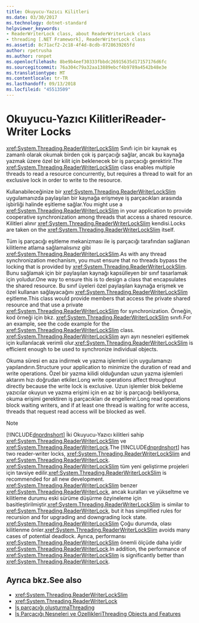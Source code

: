 ```yaml
---
title: Okuyucu-Yazıcı Kilitleri
ms.date: 03/30/2017
ms.technology: dotnet-standard
helpviewer_keywords:
- ReaderWriterLock class, about ReaderWriterLock class
- threading [.NET Framework], ReaderWriterLock class
ms.assetid: 8c71acf2-2c18-4f4d-8cdb-0728639265fd
author: rpetrusha
ms.author: ronpet
ms.openlocfilehash: 8be9b4eef30333fbbdc26915635d17157176d6fc
ms.sourcegitcommit: 76a304c79a32aa13889ebcf4b9789a4542b48e3e
ms.translationtype: MT
ms.contentlocale: tr-TR
ms.lasthandoff: 09/13/2018
ms.locfileid: "45513509"
---
```

# <a name="reader-writer-locks"></a><span data-ttu-id="41074-102">Okuyucu-Yazıcı Kilitleri</span><span class="sxs-lookup"><span data-stu-id="41074-102">Reader-Writer Locks</span></span>
<span data-ttu-id="41074-103"><xref:System.Threading.ReaderWriterLockSlim> Sınıfı için bir kaynak eş zamanlı olarak okumak birden çok iş parçacığı sağlar, ancak bu kaynağa yazmak üzere özel bir kilit için beklenecek bir iş parçacığı gerektirir.</span><span class="sxs-lookup"><span data-stu-id="41074-103">The <xref:System.Threading.ReaderWriterLockSlim> class enables multiple threads to read a resource concurrently, but requires a thread to wait for an exclusive lock in order to write to the resource.</span></span>  
  
 <span data-ttu-id="41074-104">Kullanabileceğinize bir <xref:System.Threading.ReaderWriterLockSlim> uygulamanızda paylaşılan bir kaynağa erişmeye iş parçacıkları arasında işbirliği halinde eşitleme sağlar.</span><span class="sxs-lookup"><span data-stu-id="41074-104">You might use a <xref:System.Threading.ReaderWriterLockSlim> in your application to provide cooperative synchronization among threads that access a shared resource.</span></span> <span data-ttu-id="41074-105">Kilitleri alınır <xref:System.Threading.ReaderWriterLockSlim> kendisi.</span><span class="sxs-lookup"><span data-stu-id="41074-105">Locks are taken on the <xref:System.Threading.ReaderWriterLockSlim> itself.</span></span>  
  
 <span data-ttu-id="41074-106">Tüm iş parçacığı eşitleme mekanizması ile iş parçacığı tarafından sağlanan kilitleme atlama sağlamalısınız gibi <xref:System.Threading.ReaderWriterLockSlim>.</span><span class="sxs-lookup"><span data-stu-id="41074-106">As with any thread synchronization mechanism, you must ensure that no threads bypass the locking that is provided by <xref:System.Threading.ReaderWriterLockSlim>.</span></span> <span data-ttu-id="41074-107">Bunu sağlamak için bir paylaşılan kaynağı kapsülleyen bir sınıf tasarlamak için yoludur.</span><span class="sxs-lookup"><span data-stu-id="41074-107">One way to ensure this is to design a class that encapsulates the shared resource.</span></span> <span data-ttu-id="41074-108">Bu sınıf üyeleri özel paylaşılan kaynağa erişmek ve özel kullanan sağlayacağını <xref:System.Threading.ReaderWriterLockSlim> eşitleme.</span><span class="sxs-lookup"><span data-stu-id="41074-108">This class would provide members that access the private shared resource and that use a private <xref:System.Threading.ReaderWriterLockSlim> for synchronization.</span></span> <span data-ttu-id="41074-109">Örneğin, kod örneği için bkz. <xref:System.Threading.ReaderWriterLockSlim> sınıfı.</span><span class="sxs-lookup"><span data-stu-id="41074-109">For an example, see the code example for the <xref:System.Threading.ReaderWriterLockSlim> class.</span></span> <span data-ttu-id="41074-110"><xref:System.Threading.ReaderWriterLockSlim> ayrı ayrı nesneleri eşitlemek için kullanılacak verimli olur.</span><span class="sxs-lookup"><span data-stu-id="41074-110"><xref:System.Threading.ReaderWriterLockSlim> is efficient enough to be used to synchronize individual objects.</span></span>  
  
 <span data-ttu-id="41074-111">Okuma süresi en aza indirmek ve yazma işlemleri için uygulamanızı yapılandırın.</span><span class="sxs-lookup"><span data-stu-id="41074-111">Structure your application to minimize the duration of read and write operations.</span></span> <span data-ttu-id="41074-112">Özel bir yazma kilidi olduğundan uzun yazma işlemleri aktarım hızı doğrudan etkiler.</span><span class="sxs-lookup"><span data-stu-id="41074-112">Long write operations affect throughput directly because the write lock is exclusive.</span></span> <span data-ttu-id="41074-113">Uzun işlemler blok bekleme yazıcılar okuyun ve yazma erişimi için en az bir iş parçacığı bekliyorsa, okuma erişimi gerektiren iş parçacıkları de engellenir.</span><span class="sxs-lookup"><span data-stu-id="41074-113">Long read operations block waiting writers, and if at least one thread is waiting for write access, threads that request read access will be blocked as well.</span></span>  
  
> [!NOTE]
>  <span data-ttu-id="41074-114">[!INCLUDE[dnprdnshort](../../../includes/dnprdnshort-md.md)] İki Okuyucu-Yazıcı kilitleri sahip <xref:System.Threading.ReaderWriterLockSlim> ve <xref:System.Threading.ReaderWriterLock>.</span><span class="sxs-lookup"><span data-stu-id="41074-114">The [!INCLUDE[dnprdnshort](../../../includes/dnprdnshort-md.md)] has two reader-writer locks, <xref:System.Threading.ReaderWriterLockSlim> and <xref:System.Threading.ReaderWriterLock>.</span></span> <span data-ttu-id="41074-115"><xref:System.Threading.ReaderWriterLockSlim> tüm yeni geliştirme projeleri için tavsiye edilir.</span><span class="sxs-lookup"><span data-stu-id="41074-115"><xref:System.Threading.ReaderWriterLockSlim> is recommended for all new development.</span></span> <span data-ttu-id="41074-116"><xref:System.Threading.ReaderWriterLockSlim> benzer <xref:System.Threading.ReaderWriterLock>, ancak kuralları ve yükseltme ve kilitleme durumu eski sürüme düşürme özyineleme için basitleştirilmiştir.</span><span class="sxs-lookup"><span data-stu-id="41074-116"><xref:System.Threading.ReaderWriterLockSlim> is similar to <xref:System.Threading.ReaderWriterLock>, but it has simplified rules for recursion and for upgrading and downgrading lock state.</span></span> <span data-ttu-id="41074-117"><xref:System.Threading.ReaderWriterLockSlim> Çoğu durumda, olası kilitlenme önler.</span><span class="sxs-lookup"><span data-stu-id="41074-117"><xref:System.Threading.ReaderWriterLockSlim> avoids many cases of potential deadlock.</span></span> <span data-ttu-id="41074-118">Ayrıca, performansı <xref:System.Threading.ReaderWriterLockSlim> önemli ölçüde daha iyidir <xref:System.Threading.ReaderWriterLock>.</span><span class="sxs-lookup"><span data-stu-id="41074-118">In addition, the performance of <xref:System.Threading.ReaderWriterLockSlim> is significantly better than <xref:System.Threading.ReaderWriterLock>.</span></span>  
  
## <a name="see-also"></a><span data-ttu-id="41074-119">Ayrıca bkz.</span><span class="sxs-lookup"><span data-stu-id="41074-119">See also</span></span>

- <xref:System.Threading.ReaderWriterLockSlim>  
- <xref:System.Threading.ReaderWriterLock>  
- [<span data-ttu-id="41074-120">İş parçacığı oluşturma</span><span class="sxs-lookup"><span data-stu-id="41074-120">Threading</span></span>](../../../docs/standard/threading/index.md)  
- [<span data-ttu-id="41074-121">İş Parçacığı Nesneleri ve Özellikleri</span><span class="sxs-lookup"><span data-stu-id="41074-121">Threading Objects and Features</span></span>](../../../docs/standard/threading/threading-objects-and-features.md)
